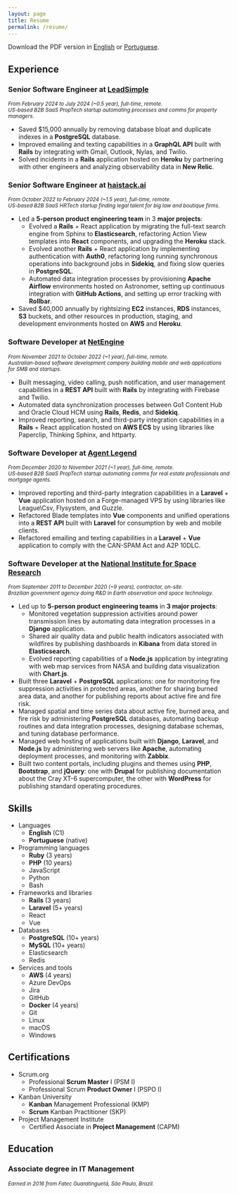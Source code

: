 ```yaml
---
layout: page
title: Resume
permalink: /resume/
---
```


Download the PDF version in [English](/assets/will-resume.pdf) or [Portuguese](/assets/curriculo-will.pdf).

## Experience

### Senior Software Engineer at [LeadSimple](https://www.leadsimple.com/)
<small>_From February 2024 to July 2024 (~0.5 year), full-time, remote._</small><br />
<small>_US-based B2B SaaS PropTech startup automating processes and comms for property managers._</small>

- Saved $15,000 annually by removing database bloat and duplicate indexes in a **PostgreSQL** database.
- Improved emailing and texting capabilities in a **GraphQL API** built with **Rails** by integrating with Gmail, Outlook, Nylas, and Twilio.
- Solved incidents in a **Rails** application hosted on **Heroku** by partnering with other engineers and analyzing observability data in **New Relic**.

### Senior Software Engineer at [haistack.ai](https://haistack.ai/)
<small>_From October 2022 to February 2024 (~1.5 year), full-time, remote._</small><br />
<small>_US-based B2B SaaS HRTech startup finding legal talent for big law and boutique firms._</small>

- Led a **5-person product engineering team** in 3 **major projects**:
  - Evolved a **Rails** + React application by migrating the full-text search engine from Sphinx to **Elasticsearch**, refactoring Action View templates into **React** components, and upgrading the **Heroku** stack.
  - Evolved another **Rails** + React application by implementing authentication with **Auth0**, refactoring long running synchronous operations into background jobs in **Sidekiq**, and fixing slow queries in **PostgreSQL**.
  - Automated data integration processes by provisioning **Apache Airflow** environments hosted on Astronomer, setting up continuous integration with **GitHub Actions**, and setting up error tracking with **Rollbar**.
- Saved $40,000 annually by rightsizing **EC2** instances, **RDS** instances, **S3** buckets, and other resources in production, staging, and development environments hosted on **AWS** and **Heroku**.

### Software Developer at [NetEngine](https://netengine.com.au/)
<small>_From November 2021 to October 2022 (~1 year), full-time, remote._</small><br />
<small>_Australian-based software development company building mobile and web applications for SMB and startups._</small>

- Built messaging, video calling, push notification, and user management capabilities in a **REST API** built with **Rails** by integrating with Firebase and Twilio.
- Automated data synchronization processes between Go1 Content Hub and Oracle Cloud HCM using **Rails**, **Redis**, and **Sidekiq**.
- Improved reporting, search, and third-party integration capabilities in a **Rails** + React application hosted on **AWS ECS** by using libraries like Paperclip, Thinking Sphinx, and httparty.

### Software Developer at [Agent Legend](https://www.agentlegend.com/)
<small>_From December 2020 to November 2021 (~1 year), full-time, remote._</small><br />
<small>_US-based B2B SaaS PropTech startup automating comms for real estate professionals and mortgage agents._</small>

- Improved reporting and third-party integration capabilities in a **Laravel** + **Vue** application hosted on a Forge-managed VPS by using libraries like League\Csv, Flysystem, and Guzzle.
- Refactored Blade templates into **Vue** components and unified operations into a **REST API** built with **Laravel** for consumption by web and mobile clients.
- Refactored emailing and texting capabilities in a **Laravel** + **Vue** application to comply with the CAN-SPAM Act and A2P 10DLC.

### Software Developer at the [National Institute for Space Research](https://www.gov.br/inpe/)
<small>_From September 2011 to December 2020 (~9 years), contractor, on-site._</small><br />
<small>_Brazilian government agency doing R&D in Earth observation and space technology._</small>

- Led up to **5-person product engineering teams** in **3 major projects**:
  - Monitored vegetation suppression activities around power transmission lines by automating data integration processes in a **Django** application.
  - Shared air quality data and public health indicators associated with wildfires by publishing dashboards in **Kibana** from data stored in **Elasticsearch**.
  - Evolved reporting capabilities of a **Node.js** application by integrating with web map services from NASA and building data visualization with **Chart.js**.
- Built three **Laravel** + **PostgreSQL** applications: one for monitoring fire suppression activities in protected areas, another for sharing burned area data, and another for publishing reports about active fire and fire risk.
- Managed spatial and time series data about active fire, burned area, and fire risk by administering **PostgreSQL** databases, automating backup routines and data integration processes, designing database schemas, and tuning database performance.
- Managed web hosting of applications built with **Django**, **Laravel**, and **Node.js** by administering web servers like **Apache**, automating deployment processes, and monitoring with **Zabbix**.
- Built two content portals, including plugins and themes using **PHP**, **Bootstrap**, and **jQuery**: one with **Drupal** for publishing documentation about the Cray XT-6 supercomputer, the other with **WordPress** for publishing standard operating procedures.

## Skills

- Languages
  - **English** (C1)
  - **Portuguese** (native)
- Programming languages
  - **Ruby** (3 years)
  - **PHP** (10 years)
  - JavaScript
  - Python
  - Bash
- Frameworks and libraries
  - **Rails** (3 years)
  - **Laravel** (5+ years)
  - React
  - Vue
- Databases
  - **PostgreSQL** (10+ years)
  - **MySQL** (10+ years)
  - Elasticsearch
  - Redis
- Services and tools
  - **AWS** (4 years)
  - Azure DevOps
  - Jira
  - GitHub
  - **Docker** (4 years)
  - Git
  - Linux
  - macOS
  - Windows

## Certifications

- Scrum.org
  - Professional **Scrum Master** I (PSM I)
  - Professional Scrum **Product Owner** I (PSPO I)
- Kanban University
  - **Kanban** Management Professional (KMP)
  - **Scrum** Kanban Practitioner (SKP)
- Project Management Institute
  - Certified Associate in **Project Management** (CAPM)

## Education

### Associate degree in IT Management
<small>_Earned in 2016 from Fatec Guaratinguetá, São Paulo, Brazil._</small>
